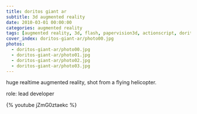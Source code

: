 ```yaml
---
title: doritos giant ar
subtitle: 3d augmented reality
date: 2010-03-01 00:00:00
categories: augmented reality
tags: [augmented reality, 3d, flash, papervision3d, actionscript, doritos]
cover_index: doritos-giant-ar/photo00.jpg
photos:
  - doritos-giant-ar/photo00.jpg
  - doritos-giant-ar/photo01.jpg
  - doritos-giant-ar/photo02.jpg
  - doritos-giant-ar/photo03.jpg
---
```

huge realtime augmented reality, shot from a flying helicopter.

role: lead developer

{% youtube jZmG0ztaekc %}
